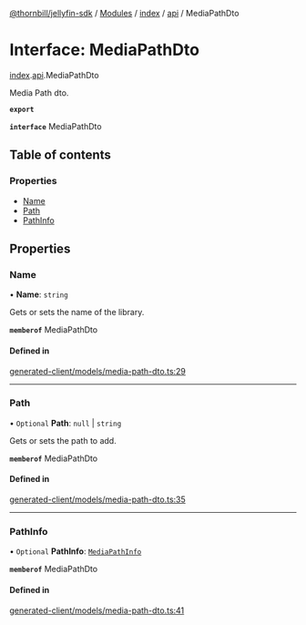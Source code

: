 [@thornbill/jellyfin-sdk](../README.md) / [Modules](../modules.md) / [index](../modules/index.md) / [api](../modules/index.api.md) / MediaPathDto

# Interface: MediaPathDto

[index](../modules/index.md).[api](../modules/index.api.md).MediaPathDto

Media Path dto.

**`export`**

**`interface`** MediaPathDto

## Table of contents

### Properties

- [Name](index.api.MediaPathDto.md#name)
- [Path](index.api.MediaPathDto.md#path)
- [PathInfo](index.api.MediaPathDto.md#pathinfo)

## Properties

### Name

• **Name**: `string`

Gets or sets the name of the library.

**`memberof`** MediaPathDto

#### Defined in

[generated-client/models/media-path-dto.ts:29](https://github.com/thornbill/jellyfin-sdk-typescript/blob/eb13db7/src/generated-client/models/media-path-dto.ts#L29)

___

### Path

• `Optional` **Path**: ``null`` \| `string`

Gets or sets the path to add.

**`memberof`** MediaPathDto

#### Defined in

[generated-client/models/media-path-dto.ts:35](https://github.com/thornbill/jellyfin-sdk-typescript/blob/eb13db7/src/generated-client/models/media-path-dto.ts#L35)

___

### PathInfo

• `Optional` **PathInfo**: [`MediaPathInfo`](index.api.MediaPathInfo.md)

**`memberof`** MediaPathDto

#### Defined in

[generated-client/models/media-path-dto.ts:41](https://github.com/thornbill/jellyfin-sdk-typescript/blob/eb13db7/src/generated-client/models/media-path-dto.ts#L41)

